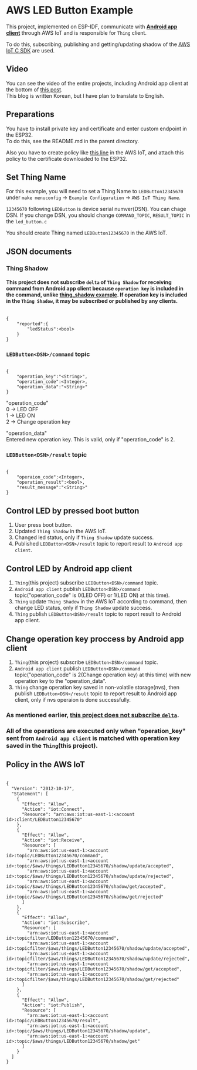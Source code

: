 # AWS LED Button Example

This project, implemented on ESP-IDF, communicate with [**Android app client**](https://github.com/JoonDong2/Android/tree/master/AWSLEDButton) through AWS IoT and is responsible for `Thing` client.

To do this, subscribing, publishing and getting/updating shadow of the [AWS IoT C SDK](https://github.com/aws/aws-iot-device-sdk-embedded-C) are used.

## Video

You can see the video of the entire projects, including Android app client at the bottom of [this post](http://joondong.tistory.com/61?category=651762).  
This blog is written Korean, but I have plan to translate to English.

## Preparations

You have to install private key and certificate and enter custom endpoint in the ESP32.  
To do this, see the README.md in the parent directory.

Also you have to create policy like [this line](https://github.com/JoonDong2/AWS/tree/master/esp32_led_button#policy-in-the-aws-iot) in the AWS IoT, and attach this policy to the certificate downloaded to the ESP32.

## Set Thing Name

For this example, you will need to set a Thing Name to `LEDButton12345670` under `make menuconfig` -> `Example Configuration` -> `AWS IoT Thing Name`.

`12345670` following `LEDButton` is device serial numver(DSN). You can chage DSN. If you change DSN, you should change `COMMAND_TOPIC`, `RESULT_TOPIC` in the `led_button.c`

You should create Thing named `LEDButton12345670` in the AWS IoT.

## JSON documents

### Thing Shadow

#### This project does not subscribe `delta` of `Thing Shadow` for receiving command from Android app client because `operation key` is included in the command, unlike [thing_shadow example](https://github.com/espressif/esp-idf/tree/master/examples/protocols/aws_iot/thing_shadow). If operation key is included in the `Thing Shadow`, it may be subscribed or published by any clients.

<pre><code>
{
	"reported":{
		"ledStatus":&#60;bool&#62;
	}
}
</code></pre>

### `LEDButton<DSN>/command` topic

<pre><code>
{
	"operation_key":"&#60;String&#62",
	"operation_code":&#60Integer&#62,
	"operation_data":"&#60String&#62"
}
</code></pre>

"operation_code"  
0 -> LED OFF  
1 -> LED ON  
2 -> Change operation key

"operation_data"  
Entered new operation key. This is valid, only if "operation_code" is 2.

### `LEDButton<DSN>/result` topic

<pre><code>
{
	"operaion_code":&#60Integer&#62,
	"operation_result":&#60bool&#62,
	"result_message":"&#60String&#62"
}
</code></pre>

## Control LED by pressed boot button

1. User press boot button.  
2. Updated `Thing Shadow` in the AWS IoT.  
3. Changed led status, only if `Thing Shadow` update success.  
4. Published `LEDButton<DSN>/result` topic to report result to `Android app client`. 

## Control LED by Android app client

1. `Thing`(this project) subscribe `LEDButton<DSN>/command` topic.  
2. `Android app client` publish `LEDButton<DSN>/command` topic("operation_code" is 0(LED OFF) or 1(LED ON) at this time).  
3. `Thing` update `Thing Shadow` in the AWS IoT according to command, then change LED status, only if `Thing Shadow` update success.  
4. `Thing` publish `LEDButton<DSN>/result` topic to report result to Android app client.  

## Change operation key proccess by Android app client

1. `Thing`(this project) subscribe `LEDButton<DSN>/command` topic.  
2. `Android app client` publish `LEDButton<DSN>/command` topic("operation_code" is 2(Change operation key) at this time) with new operation key to the "operation_data".  
3. `Thing` change operation key saved in non-volatile storage(nvs), then publish `LEDButton<DSN>/result` topic to report result to Android app client, only if nvs operaion is done successfully.

### As mentioned earlier, [this project does not subscribe `delta`](https://github.com/JoonDong2/AWS/tree/master/esp32_led_button#this-project-does-not-subscribe-delta-of-thing-shadow-for-receiving-command-from-android-app-client-because-operation-key-is-included-in-the-command-unlike-thing_shadow-example-if-operation-key-is-included-in-the-thing-shadow-it-may-be-subscribed-or-published-by-any-clients).

### All of the operations are executed only when "operation_key" sent from `Android app client` is matched with operation key saved in the `Thing`(this project).

## Policy in the AWS IoT

<pre><code>
{
  "Version": "2012-10-17",
  "Statement": [
    {
      "Effect": "Allow",
      "Action": "iot:Connect",
      "Resource": "arn:aws:iot:us-east-1:&#60;account id&#62;:client/LEDButton12345670"
    },
    {
      "Effect": "Allow",
      "Action": "iot:Receive",
      "Resource": [
        "arn:aws:iot:us-east-1:&#60;account id&#62;:topic/LEDButton12345670/command",
        "arn:aws:iot:us-east-1:&#60;account id&#62;:topic/$aws/things/LEDButton12345670/shadow/update/accepted",
        "arn:aws:iot:us-east-1:&#60;account id&#62;:topic/$aws/things/LEDButton12345670/shadow/update/rejected",
        "arn:aws:iot:us-east-1:&#60;account id&#62;:topic/$aws/things/LEDButton12345670/shadow/get/accepted",
        "arn:aws:iot:us-east-1:&#60;account id&#62;:topic/$aws/things/LEDButton12345670/shadow/get/rejected"
      ]
    },
    {
      "Effect": "Allow",
      "Action": "iot:Subscribe",
      "Resource": [
        "arn:aws:iot:us-east-1:&#60;account id&#62;:topicfilter/LEDButton12345670/command",
        "arn:aws:iot:us-east-1:&#60;account id&#62;:topicfilter/$aws/things/LEDButton12345670/shadow/update/accepted",
        "arn:aws:iot:us-east-1:&#60;account id&#62;:topicfilter/$aws/things/LEDButton12345670/shadow/update/rejected",
        "arn:aws:iot:us-east-1:&#60;account id&#62;:topicfilter/$aws/things/LEDButton12345670/shadow/get/accepted",
        "arn:aws:iot:us-east-1:&#60;account id&#62;:topicfilter/$aws/things/LEDButton12345670/shadow/get/rejected"
      ]
    },
    {
      "Effect": "Allow",
      "Action": "iot:Publish",
      "Resource": [
        "arn:aws:iot:us-east-1:&#60;account id&#62;:topic/LEDButton12345670/result",
        "arn:aws:iot:us-east-1:&#60;account id&#62;:topic/$aws/things/LEDButton12345670/shadow/update",
        "arn:aws:iot:us-east-1:&#60;account id&#62;:topic/$aws/things/LEDButton12345670/shadow/get"
      ]
    }
  ]
}
</code></pre>
